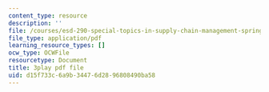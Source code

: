 ```yaml
---
content_type: resource
description: ''
file: /courses/esd-290-special-topics-in-supply-chain-management-spring-2005/d15f733c6a9b34476d2896808490ba58_H7vyIn6WtOk.pdf
file_type: application/pdf
learning_resource_types: []
ocw_type: OCWFile
resourcetype: Document
title: 3play pdf file
uid: d15f733c-6a9b-3447-6d28-96808490ba58
---
```

